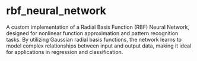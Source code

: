 # rbf_neural_network
A custom implementation of a Radial Basis Function (RBF) Neural Network, designed for nonlinear function approximation and pattern recognition tasks. By utilizing Gaussian radial basis functions, the network learns to model complex relationships between input and output data, making it ideal for applications in regression and classification.
